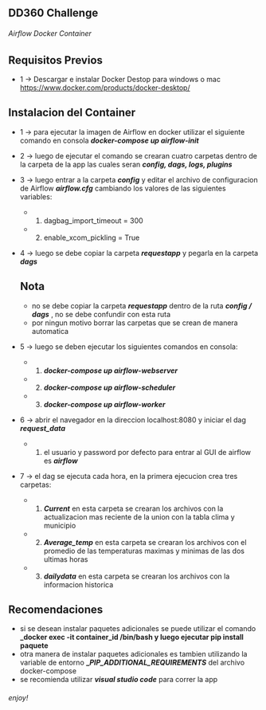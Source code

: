 ## DD360 Challenge

###### Airflow Docker Container

## Requisitos Previos

* 1 -> Descargar e instalar Docker Destop para windows o mac https://www.docker.com/products/docker-desktop/

## Instalacion del Container

* 1 -> para ejecutar la imagen de Airflow en docker utilizar el siguiente comando en consola **_docker-compose up airflow-init_**

* 2 -> luego de ejecutar el comando se crearan cuatro carpetas dentro de la carpeta de la app las cuales seran **_config, dags, logs, plugins_**

* 3 -> luego entrar a la carpeta **_config_** y editar el archivo de configuracion de Airflow **_airflow.cfg_** cambiando los valores de las siguientes variables:

     * 1. dagbag_import_timeout = 300
     * 2. enable_xcom_pickling = True

* 4 -> luego se debe copiar la carpeta **_requestapp_** y pegarla en la carpeta **_dags_** 

     ## Nota
     * no se debe copiar la carpeta **_requestapp_**  dentro de la ruta **_config / dags_** , no se debe confundir con esta ruta
     * por ningun motivo borrar las carpetas que se crean de manera automatica

* 5 -> luego se deben ejecutar los siguientes comandos en consola:
     * 1. **_docker-compose up airflow-webserver_**
     * 2. **_docker-compose up airflow-scheduler_** 
     * 3. **_docker-compose up airflow-worker_**

* 6 -> abrir el navegador en la direccion localhost:8080 y iniciar el dag **_request_data_**
     * 1. el usuario y password por defecto para entrar al GUI de airflow es **_airflow_**

* 7 -> el dag se ejecuta cada hora, en la primera ejecucion crea tres carpetas: 
     * 1. **_Current_**  en esta carpeta se crearan los archivos con la actualizacion mas reciente de la union con la tabla clima y municipio
     * 2. **_Average_temp_**  en esta carpeta se crearan los archivos con el promedio de las temperaturas maximas y minimas de las dos ultimas horas
     * 3. **_dailydata_**  en esta carpeta se crearan los archivos con la informacion historica


## Recomendaciones

* si se desean instalar paquetes adicionales se puede utilizar el comando **_docker exec -it container_id /bin/bash y luego ejecutar pip install paquete**
* otra manera de instalar paquetes adicionales es tambien utilizando la variable de entorno **__PIP_ADDITIONAL_REQUIREMENTS_** del archivo docker-compose
* se recomienda utilizar **_visual studio code_** para correr la app

###### enjoy!
